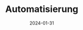 ---
title: Automatisierung
description: ""
sidebar_position: 2
slug: /service-automation
authors: [Tobias]
date: 2024-01-31
keywords: [Automatisierung,Service,Übersicht]
tags: [Automatisierung,Service,Übersicht]
last_update: 
 date: 2025-07-31
 author: Tobias
---